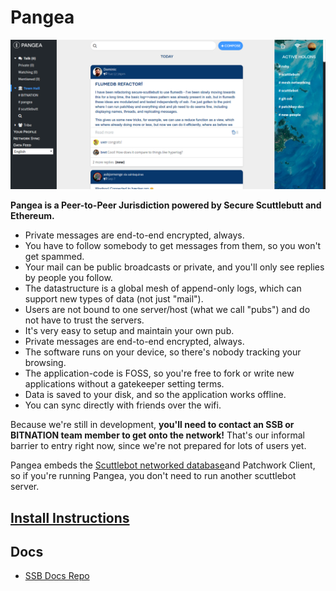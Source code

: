 # Pangea

![screenshot](./screenshot.png)

**Pangea is a Peer-to-Peer Jurisdiction powered by Secure Scuttlebutt and Ethereum.**

 - Private messages are end-to-end encrypted, always.
 - You have to follow somebody to get messages from them, so you won't get spammed.
 - Your mail can be public broadcasts or private, and you'll only see replies by people you follow.
 - The datastructure is a global mesh of append-only logs, which can support new types of data (not just "mail").
 - Users are not bound to one server/host (what we call "pubs") and do not have to trust the servers.
 - It's very easy to setup and maintain your own pub.
 - Private messages are end-to-end encrypted, always.
 - The software runs on your device, so there's nobody tracking your browsing.
 - The application-code is FOSS, so you're free to fork or write new applications without a gatekeeper setting terms.
 - Data is saved to your disk, and so the application works offline.
 - You can sync directly with friends over the wifi. 

Because we're still in development, **you'll need to contact an SSB or BITNATION team member to get onto the network!**
That's our informal barrier to entry right now, since we're not prepared for lots of users yet.

Pangea embeds the [Scuttlebot networked database](https://github.com/ssbc/scuttlebot)and Patchwork Client, so if you're running Pangea, you don't need to run another scuttlebot server.

## [Install Instructions](./docs/install.md)

## Docs

- [SSB Docs Repo](https://github.com/ssbc/docs)
